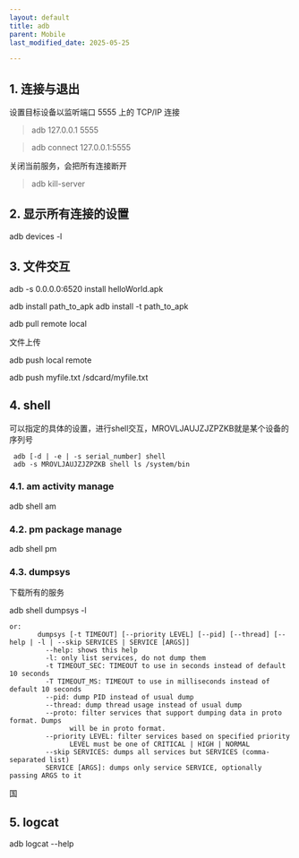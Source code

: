 ```yaml
---
layout: default
title: adb
parent: Mobile
last_modified_date: 2025-05-25

---
```


## 1. 连接与退出

设置目标设备以监听端口 5555 上的 TCP/IP 连接

> adb 127.0.0.1 5555

> adb connect 127.0.0.1:5555

关闭当前服务，会把所有连接断开

> adb kill-server

## 2. 显示所有连接的设置

adb devices -l

## 3. 文件交互

adb -s 0.0.0.0:6520 install helloWorld.apk

adb install path_to_apk
adb install -t path_to_apk

adb pull remote local

文件上传

adb push local remote

adb push myfile.txt /sdcard/myfile.txt

## 4. shell

可以指定的具体的设置，进行shell交互，MROVLJAUJZJZPZKB就是某个设备的
序列号

```shell
 adb [-d | -e | -s serial_number] shell
 adb -s MROVLJAUJZJZPZKB shell ls /system/bin
```

### 4.1. am activity manage

adb shell am

### 4.2. pm package manage

adb shell pm

### 4.3. dumpsys

下载所有的服务

adb shell dumpsys -l

```shell
or:
       dumpsys [-t TIMEOUT] [--priority LEVEL] [--pid] [--thread] [--help | -l | --skip SERVICES | SERVICE [ARGS]]
         --help: shows this help
         -l: only list services, do not dump them
         -t TIMEOUT_SEC: TIMEOUT to use in seconds instead of default 10 seconds
         -T TIMEOUT_MS: TIMEOUT to use in milliseconds instead of default 10 seconds
         --pid: dump PID instead of usual dump
         --thread: dump thread usage instead of usual dump
         --proto: filter services that support dumping data in proto format. Dumps
               will be in proto format.
         --priority LEVEL: filter services based on specified priority
               LEVEL must be one of CRITICAL | HIGH | NORMAL
         --skip SERVICES: dumps all services but SERVICES (comma-separated list)
         SERVICE [ARGS]: dumps only service SERVICE, optionally passing ARGS to it

```
国
## 5. logcat

adb logcat --help

  